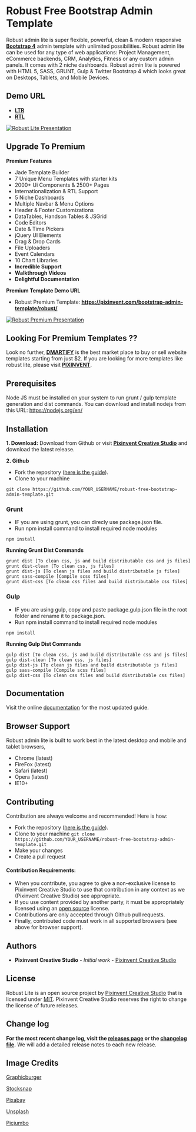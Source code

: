 # Robust Free Bootstrap Admin Template

Robust admin lite is super flexible, powerful, clean & modern responsive **[Bootstrap 4](https://v4-alpha.getbootstrap.com)** admin template with unlimited possibilities. Robust admin lite can be used for any type of web applications: Project Management, eCommerce backends, CRM, Analytics, Fitness or any custom admin panels. It comes with 2 niche dashboards. Robust admin lite is powered with HTML 5, SASS, GRUNT, Gulp & Twitter Bootstrap 4 which looks great on Desktops, Tablets, and Mobile Devices.

## Demo URL
- **[LTR](https://pixinvent.com/free-bootstrap-template/robust-lite/html/ltr/)**
- **[RTL](https://pixinvent.com/free-bootstrap-template/robust-lite/html/rtl/)**

[![Robust Lite Presentation](https://pixinvent.com/free-bootstrap-template/robust-lite/robust_lite.jpg "Robust Lite Presentation")](https://pixinvent.com/free-bootstrap-template/robust-lite/html/ltr/)

## Upgrade To Premium
**Premium Features**
- Jade Template Builder
- 7 Unique Menu Templates with starter kits
- 2000+ Ui Components & 2500+ Pages
- Internationalization & RTL Support
- 5 Niche Dashboards
- Multiple Navbar & Menu Options
- Header & Footer Customizations
- DataTables, Handson Tables & JSGrid
- Code Editors
- Date & Time Pickers
- jQuery UI Elements
- Drag & Drop Cards
- File Uploaders
- Event Calendars
- 10 Chart Libraries
- **Incredible Support**
- **Walkthrough Videos**
- **Delightful Documentation**

**Premium Template Demo URL**
- Robust Premium Template: **https://pixinvent.com/bootstrap-admin-template/robust/**

[![Robust Premium Presentation](https://pixinvent.com/free-bootstrap-template/robust-lite/robust_premium.jpg "Robust Premium Presentation")](https://pixinvent.com/bootstrap-admin-template/robust/)

## Looking For Premium Templates ??

Look no further, **[DMARTIFY](http://dmartify.com/)** is the best market place to buy or sell website templates starting from just $2.
If you are looking for more templates like robust lite, please visit **[PIXINVENT](https://pixivnent.com/)**.

## Prerequisites

Node JS must be installed on your system to run grunt / gulp template generation and dist commands.
You can download and install nodejs from this URL: https://nodejs.org/en/

## Installation

**1. Download:**
Download from Github or visit **[Pixinvent Creative Studio](https://pixivnent.com/)** and download the latest release.

**2. Github**
- Fork the repository ([here is the guide](https://help.github.com/articles/fork-a-repo/)).
- Clone to your machine
```
git clone https://github.com/YOUR_USERNAME/robust-free-bootstrap-admin-template.git
```

### Grunt
- IF you are using grunt, you can direcly use package.json file.
- Run npm install command to install required node modules

```
npm install
```

**Running Grunt Dist Commands**

```
grunt dist [To clean css, js and build distributable css and js files]
grunt dist-clean [To clean css, js files]
grunt dist-js [To clean js files and build distributable js files]
grunt sass-compile [Compile scss files]
grunt dist-css [To clean css files and build distributable css files]
```

### Gulp
- IF you are using gulp, copy and paste package.gulp.json file in the root folder and rename it to package.json.
- Run npm install command to install required node modules

```
npm install
```

**Running Gulp Dist Commands**

```
gulp dist [To clean css, js and build distributable css and js files]
gulp dist-clean [To clean css, js files]
gulp dist-js [To clean js files and build distributable js files]
gulp sass-compile [Compile scss files]
gulp dist-css [To clean css files and build distributable css files]
```


## Documentation

Visit the online [documentation](https://pixinvent.com/free-bootstrap-template/robust-lite/documentation/)  for the most updated guide.

## Browser Support

Robust admin lite is built to work best in the latest desktop and mobile and tablet browsers,

- Chrome (latest)
- FireFox (latest)
- Safari (latest)
- Opera (latest)
- IE10+


## Contributing

Contribution are always welcome and recommended! Here is how:


- Fork the repository ([here is the guide](https://help.github.com/articles/fork-a-repo/)).
- Clone to your machine ```git clone https://github.com/YOUR_USERNAME/robust-free-bootstrap-admin-template.git```
- Make your changes
- Create a pull request

#### Contribution Requirements:

- When you contribute, you agree to give a non-exclusive license to Pixinvent Creative Studio to use that contribution in any context as we (Pixinvent Creative Studio) see appropriate.
- If you use content provided by another party, it must be appropriately licensed using an [open source](http://opensource.org/licenses) license.
- Contributions are only accepted through Github pull requests.
- Finally, contributed code must work in all supported browsers (see above for browser support).

## Authors

* **Pixinvent Creative Studio** - *Initial work* - [Pixinvent Creative Studio](https://pixinvent.com)

License
-------
Robust Lite is an open source project by [Pixinvent Creative Studio](https://pixinvent.com) that is licensed under [MIT](http://opensource.org/licenses/MIT). Pixinvent Creative Studio reserves the right to change the license of future releases.

Change log
----------
**For the most recent change log, visit the [releases page](https://github.com/pixinvent/robust-free-bootstrap-admin-template/releases) or the [changelog file](https://github.com/pixinvent/robust-free-bootstrap-admin-template/blob/master/changelog.md).** We will add a detailed release notes to each new release.

Image Credits
-------------
[Graphicburger](http://graphicburger.com/)

[Stocksnap](https://stocksnap.io/)

[Pixabay](https://pixabay.com/)

[Unsplash](https://unsplash.com/)

[Picjumbo](https://picjumbo.com/)